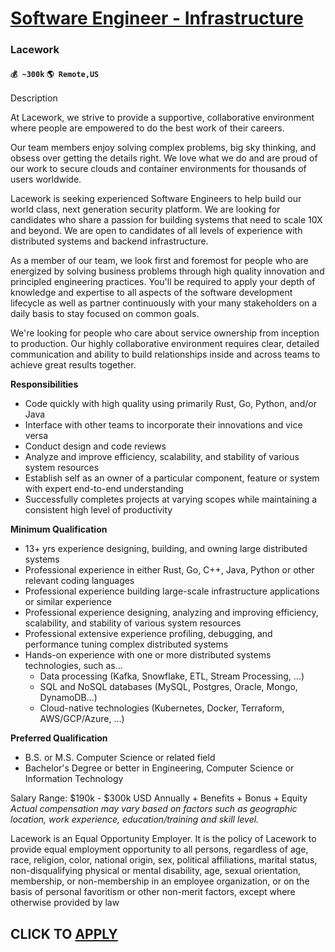 # [Software Engineer - Infrastructure](https://www.remotewlb.com/apply/software-engineer-infrastructure-75582)  
### Lacework  
#### `💰 ~300k` `🌎 Remote,US`  

Description

At Lacework, we strive to provide a supportive, collaborative environment where people are empowered to do the best work of their careers.

Our team members enjoy solving complex problems, big sky thinking, and obsess over getting the details right. We love what we do and are proud of our work to secure clouds and container environments for thousands of users worldwide.

Lacework is seeking experienced Software Engineers to help build our world class, next generation security platform. We are looking for candidates who share a passion for building systems that need to scale 10X and beyond. We are open to candidates of all levels of experience with distributed systems and backend infrastructure.

As a member of our team, we look first and foremost for people who are energized by solving business problems through high quality innovation and principled engineering practices. You'll be required to apply your depth of knowledge and expertise to all aspects of the software development lifecycle as well as partner continuously with your many stakeholders on a daily basis to stay focused on common goals.

We're looking for people who care about service ownership from inception to production. Our highly collaborative environment requires clear, detailed communication and ability to build relationships inside and across teams to achieve great results together.

**Responsibilities**

  * Code quickly with high quality using primarily Rust, Go, Python, and/or Java
  * Interface with other teams to incorporate their innovations and vice versa
  * Conduct design and code reviews
  * Analyze and improve efficiency, scalability, and stability of various system resources
  * Establish self as an owner of a particular component, feature or system with expert end-to-end understanding
  * Successfully completes projects at varying scopes while maintaining a consistent high level of productivity

**Minimum Qualification**

  * 13+ yrs experience designing, building, and owning large distributed systems
  * Professional experience in either Rust, Go, C++, Java, Python or other relevant coding languages
  * Professional experience building large-scale infrastructure applications or similar experience
  * Professional experience designing, analyzing and improving efficiency, scalability, and stability of various system resources
  * Professional extensive experience profiling, debugging, and performance tuning complex distributed systems
  * Hands-on experience with one or more distributed systems technologies, such as…
    * Data processing (Kafka, Snowflake, ETL, Stream Processing, ...)
    * SQL and NoSQL databases (MySQL, Postgres, Oracle, Mongo, DynamoDB…)
    * Cloud-native technologies (Kubernetes, Docker, Terraform, AWS/GCP/Azure, …)

**Preferred Qualification**

  * B.S. or M.S. Computer Science or related field
  * Bachelor's Degree or better in Engineering, Computer Science or Information Technology

Salary Range: $190k - $300k USD Annually + Benefits + Bonus + Equity  
 _Actual compensation may vary based on factors such as geographic location, work experience, education/training and skill level._

Lacework is an Equal Opportunity Employer. It is the policy of Lacework to provide equal employment opportunity to all persons, regardless of age, race, religion, color, national origin, sex, political affiliations, marital status, non-disqualifying physical or mental disability, age, sexual orientation, membership, or non-membership in an employee organization, or on the basis of personal favoritism or other non-merit factors, except where otherwise provided by law

  
## CLICK TO [APPLY](https://www.remotewlb.com/apply/software-engineer-infrastructure-75582)

